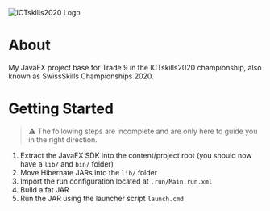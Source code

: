 ![ICTskills2020 Logo](https://www.ict-berufsbildung.ch/fileadmin/_processed_/4/c/csm_ICTskills2020_ICTBBCH_f07232f1ed.jpg)


# About

My JavaFX project base for Trade 9 in the ICTskills2020 championship, also known as SwissSkills Championships 2020.

# Getting Started

> ⚠ The following steps are incomplete and are only here to guide you in the right direction.

1. Extract the JavaFX SDK into the content/project root (you should now have a `lib/` and `bin/` folder)
2. Move Hibernate JARs into the `lib/` folder
3. Import the run configuration located at `.run/Main.run.xml`
4. Build a fat JAR
5. Run the JAR using the launcher script `launch.cmd`
 